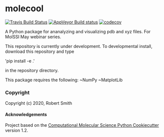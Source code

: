 molecool
==============================
[//]: # (Badges)
[![Travis Build Status](https://travis-ci.com/REPLACE_WITH_OWNER_ACCOUNT/molecool.svg?branch=master)](https://travis-ci.com/REPLACE_WITH_OWNER_ACCOUNT/molecool)
[![AppVeyor Build status](https://ci.appveyor.com/api/projects/status/REPLACE_WITH_APPVEYOR_LINK/branch/master?svg=true)](https://ci.appveyor.com/project/REPLACE_WITH_OWNER_ACCOUNT/molecool/branch/master)
[![codecov](https://codecov.io/gh/REPLACE_WITH_OWNER_ACCOUNT/molecool/branch/master/graph/badge.svg)](https://codecov.io/gh/REPLACE_WITH_OWNER_ACCOUNT/molecool/branch/master)

A Python package for ananalyzing and visualizing pdb and xyz files.  For MolSSI May webinar series.

This repository is currently under development.  To developmental install, download this repository and type

'pip install -e .'

in the repository directory.

This package requires the following:
~NumPy
~MatplotLib

### Copyright

Copyright (c) 2020, Robert Smith


#### Acknowledgements

Project based on the
[Computational Molecular Science Python Cookiecutter](https://github.com/molssi/cookiecutter-cms) version 1.2.
